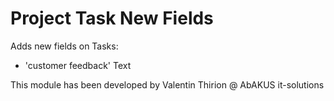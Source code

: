 # Project Task New Fields

Adds new fields on Tasks:
- 'customer feedback' Text

This module has been developed by Valentin Thirion @ AbAKUS it-solutions
